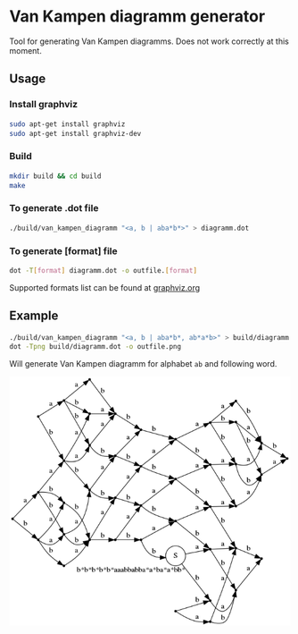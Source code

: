 # Van Kampen diagramm generator

Tool for generating Van Kampen diagramms. Does not work correctly at this moment.

## Usage

### Install graphviz

```bash
sudo apt-get install graphviz
sudo apt-get install graphviz-dev
```

### Build

```bash
mkdir build && cd build
make
```

### To generate .dot file

```bash
./build/van_kampen_diagramm "<a, b | aba*b*>" > diagramm.dot
```

### To generate [format] file

```bash
dot -T[format] diagramm.dot -o outfile.[format]
```

Supported formats list can be found at [graphviz.org](https://graphviz.org/doc/info/output.html)

## Example

```bash
./build/van_kampen_diagramm "<a, b | aba*b*, ab*a*b>" > build/diagramm.dot
dot -Tpng build/diagramm.dot -o outfile.png
```

Will generate Van Kampen diagramm for alphabet `ab` and following word.

![example](media/outfile.png)
